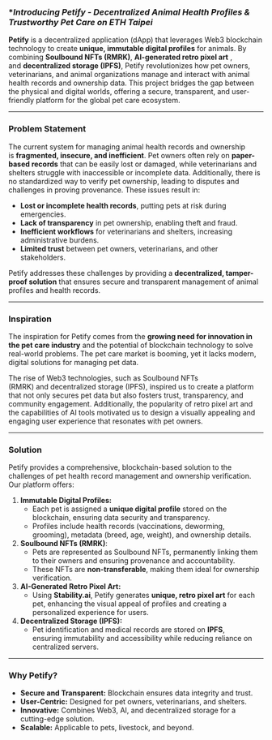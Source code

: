 ### \*_Introducing Petify - Decentralized Animal Health Profiles & Trustworthy Pet Care on ETH Taipei_

**Petify** is a decentralized application (dApp) that leverages Web3 blockchain technology to create **unique, immutable digital profiles** for animals. By combining **Soulbound NFTs (RMRK)**, **AI-generated retro pixel art** , and **decentralized storage (IPFS)**, Petify revolutionizes how pet owners, veterinarians, and animal organizations manage and interact with animal health records and ownership data. This project bridges the gap between the physical and digital worlds, offering a secure, transparent, and user-friendly platform for the global pet care ecosystem.

---

### **Problem Statement**

The current system for managing animal health records and ownership is **fragmented, insecure, and inefficient**. Pet owners often rely on **paper-based records** that can be easily lost or damaged, while veterinarians and shelters struggle with inaccessible or incomplete data. Additionally, there is no standardized way to verify pet ownership, leading to disputes and challenges in proving provenance. These issues result in:

- **Lost or incomplete health records**, putting pets at risk during emergencies.
- **Lack of transparency** in pet ownership, enabling theft and fraud.
- **Inefficient workflows** for veterinarians and shelters, increasing administrative burdens.
- **Limited trust** between pet owners, veterinarians, and other stakeholders.

Petify addresses these challenges by providing a **decentralized, tamper-proof solution** that ensures secure and transparent management of animal profiles and health records.

---

### **Inspiration**

The inspiration for Petify comes from the **growing need for innovation in the pet care industry** and the potential of blockchain technology to solve real-world problems. The pet care market is booming, yet it lacks modern, digital solutions for managing pet data.

The rise of Web3 technologies, such as Soulbound NFTs (RMRK) and decentralized storage (IPFS), inspired us to create a platform that not only secures pet data but also fosters trust, transparency, and community engagement. Additionally, the popularity of retro pixel art and the capabilities of AI tools motivated us to design a visually appealing and engaging user experience that resonates with pet owners.

---

### **Solution**

Petify provides a comprehensive, blockchain-based solution to the challenges of pet health record management and ownership verification. Our platform offers:

1. **Immutable Digital Profiles:**
   - Each pet is assigned a **unique digital profile** stored on the blockchain, ensuring data security and transparency.
   - Profiles include health records (vaccinations, deworming, grooming), metadata (breed, age, weight), and ownership details.
2. **Soulbound NFTs (RMRK)**:
   - Pets are represented as Soulbound NFTs, permanently linking them to their owners and ensuring provenance and accountability.
   - These NFTs are **non-transferable**, making them ideal for ownership verification.
3. **AI-Generated Retro Pixel Art:**
   - Using **Stability.ai**, Petify generates **unique, retro pixel art** for each pet, enhancing the visual appeal of profiles and creating a personalized experience for users.
4. **Decentralized Storage (IPFS):**
   - Pet identification and medical records are stored on **IPFS**, ensuring immutability and accessibility while reducing reliance on centralized servers.

---

### **Why Petify?**

- **Secure and Transparent:** Blockchain ensures data integrity and trust.
- **User-Centric:** Designed for pet owners, veterinarians, and shelters.
- **Innovative:** Combines Web3, AI, and decentralized storage for a cutting-edge solution.
- **Scalable:** Applicable to pets, livestock, and beyond.
